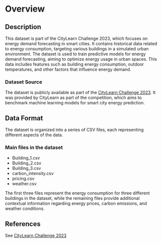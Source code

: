 # Overview
## Description
This dataset is part of the CityLearn Challenge 2023, which focuses on energy demand forecasting in smart cities. It contains historical data related to energy consumption, targeting various buildings in a simulated urban environment.
The dataset is used to train predictive models for energy demand forecasting, aiming to optimize energy usage in urban spaces. This data includes features such as building energy consumption, outdoor temperatures, and other factors that influence energy demand.
### Dataset Source
The dataset is publicly available as part of the [CityLearn Challenge 2023](https://www.citylearn.net/citylearn_challenge/2023.html). It was provided by CityLearn as part of the competition, which aims to benchmark machine learning models for smart city energy prediction.
## Data Format
The dataset is organized into a series of CSV files, each representing different aspects of the data.
### Main files in the dataset
- Building_1.csv
- Building_2.csv
- Building_3.csv
- carbon_intensity.csv
- pricing.csv
- weather.csv

The first three files represent the energy consumption for three different buildings in the dataset, while the remaining files provide additional contextual information regarding energy prices, carbon emissions, and weather conditions.
## References
See [CityLearn Challenge 2023](https://www.citylearn.net/citylearn_challenge/2023.html)